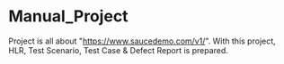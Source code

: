 # Manual_Project
Project is all about "https://www.saucedemo.com/v1/". With this project, HLR, Test Scenario, Test Case & Defect Report is prepared.
